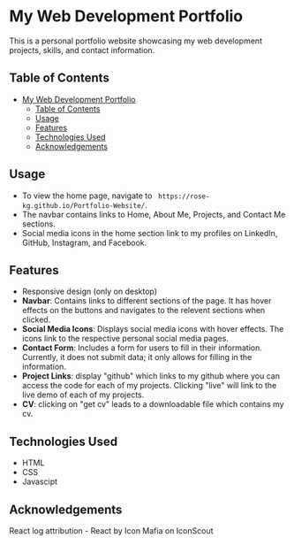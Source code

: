 # My Web Development Portfolio

This is a personal portfolio website showcasing my web development projects, skills, and contact information.

## Table of Contents


- [My Web Development Portfolio](#my-web-development-portfolio)
  - [Table of Contents](#table-of-contents)
  - [Usage](#usage)
  - [Features](#features)
  - [Technologies Used](#technologies-used)
  - [Acknowledgements](#acknowledgements)
  
## Usage

- To view the home page, navigate to ` https://rose-kg.github.io/Portfolio-Website/`.
- The navbar contains links to Home, About Me, Projects, and Contact Me sections.
- Social media icons in the home section link to my profiles on LinkedIn, GitHub, Instagram, and Facebook.

## Features

- Responsive design (only on desktop)
- **Navbar**: Contains links to different sections of the page. It has hover effects on the buttons and navigates to the relevent sections when clicked.
-  **Social Media Icons**: Displays social media icons with hover effects. The icons link to the respective personal social media pages.
- **Contact Form**: Includes a form for users to fill in their information. Currently, it does not submit data; it only allows for filling in the information.
- **Project Links**: display "github" which links to my github where you can access the code for each of my projects. Clicking "live" will link to the live demo of each of my projects.
- **CV**: clicking on "get cv" leads to a downloadable file which contains my cv. 

## Technologies Used

- HTML
- CSS
- Javascipt

## Acknowledgements

React log attribution - React by Icon Mafia on IconScout
